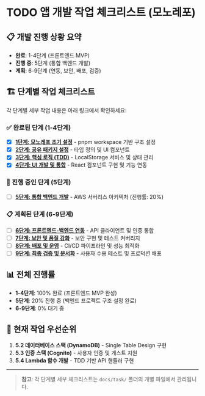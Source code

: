 # TODO 앱 개발 작업 체크리스트 (모노레포)

## 📋 개발 진행 상황 요약
- **완료**: 1-4단계 (프론트엔드 MVP)
- **진행 중**: 5단계 (통합 백엔드 개발)
- **계획**: 6-9단계 (연동, 보안, 배포, 검증)

## 🏗️ 단계별 작업 체크리스트

각 단계별 세부 작업 내용은 아래 링크에서 확인하세요:

### ✅ 완료된 단계 (1-4단계)
- [x] **[1단계: 모노레포 초기 설정](task/01-monorepo-setup.md)** - pnpm workspace 기반 구조 설정
- [x] **[2단계: 공유 패키지 설정](task/02-shared-packages.md)** - 타입 정의 및 UI 컴포넌트
- [x] **[3단계: 핵심 로직 (TDD)](task/03-core-logic.md)** - LocalStorage 서비스 및 상태 관리
- [x] **[4단계: UI 개발 및 통합](task/04-ui-development.md)** - React 컴포넌트 구현 및 기능 연동

### 🔄 진행 중인 단계 (5단계)
- [ ] **[5단계: 통합 백엔드 개발](task/05-backend-development.md)** - AWS 서버리스 아키텍처 (진행률: 20%)

### 📋 계획된 단계 (6-9단계)
- [ ] **[6단계: 프론트엔드-백엔드 연동](task/06-frontend-backend-integration.md)** - API 클라이언트 및 인증 통합
- [ ] **[7단계: 보안 및 품질 강화](task/07-security-quality.md)** - 보안 구현 및 테스트 커버리지
- [ ] **[8단계: 배포 및 운영](task/08-deployment-operations.md)** - CI/CD 파이프라인 및 성능 최적화
- [ ] **[9단계: 최종 검증 및 문서화](task/09-final-validation.md)** - 사용자 수용 테스트 및 프로덕션 배포

## 📊 전체 진행률
- **1-4단계**: 100% 완료 (프론트엔드 MVP 완성)
- **5단계**: 20% 진행 중 (백엔드 프로젝트 구조 설정 완료)
- **6-9단계**: 0% 대기 중

## 🎯 현재 작업 우선순위
1. **5.2 데이터베이스 스택 (DynamoDB)** - Single Table Design 구현
2. **5.3 인증 스택 (Cognito)** - 사용자 인증 및 게스트 지원
3. **5.4 Lambda 함수 개발** - TDD 기반 API 핸들러 구현

---

> **참고**: 각 단계별 세부 체크리스트는 `docs/task/` 폴더의 개별 파일에서 관리됩니다.

